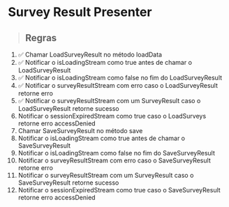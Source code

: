 # Survey Result Presenter

> ## Regras
1. ✅ Chamar LoadSurveyResult no método loadData
2. ✅ Notificar o isLoadingStream como true antes de chamar o LoadSurveyResult
3. ✅ Notificar o isLoadingStream como false no fim do LoadSurveyResult
4. ✅ Notificar o surveyResultStream com erro caso o LoadSurveyResult retorne erro
5. ✅ Notificar o surveyResultStream com um SurveyResult caso o LoadSurveyResult retorne sucesso
6. Notificar o sessionExpiredStream como true caso o LoadSurveys retorne erro accessDenied
7. Chamar SaveSurveyResult no método save
8. Notificar o isLoadingStream como true antes de chamar o SaveSurveyResult
9. Notificar o isLoadingStream como false no fim do SaveSurveyResult
10. Notificar o surveyResultStream com erro caso o SaveSurveyResult retorne erro
11. Notificar o surveyResultStream com um SurveyResult caso o SaveSurveyResult retorne sucesso
12. Notificar o sessionExpiredStream como true caso o SaveSurveyResult retorne erro accessDenied